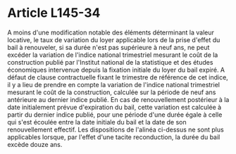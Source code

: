 # Article L145-34

A moins d'une modification notable des éléments déterminant la valeur locative, le taux de variation du loyer applicable lors de la prise d'effet du bail à renouveler, si sa durée n'est pas supérieure à neuf ans, ne peut excéder la variation de l'indice national trimestriel mesurant le coût de la construction publié par l'Institut national de la statistique et des études économiques intervenue depuis la fixation initiale du loyer du bail expiré. A défaut de clause contractuelle fixant le trimestre de référence de cet indice, il y a lieu de prendre en compte la variation de l'indice national trimestriel mesurant le coût de la construction, calculée sur la période de neuf ans antérieure au dernier indice publié.   En cas de renouvellement postérieur à la date initialement prévue d'expiration du bail, cette variation est calculée à partir du dernier indice publié, pour une période d'une durée égale à celle qui s'est écoulée entre la date initiale du bail et la date de son renouvellement effectif.   Les dispositions de l'alinéa ci-dessus ne sont plus applicables lorsque, par l'effet d'une tacite reconduction, la durée du bail excède douze ans.